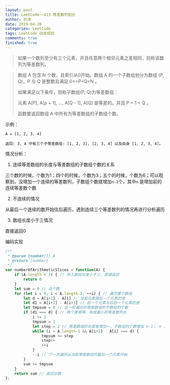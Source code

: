 ```yaml
---
layout: post
title: LeetCode——413 等差数列划分
author: 炽凌
date: 2019-04-26
categories: LeetCode
tags: LeetCode 动态规划
comments: true
finished: true
---
```

> 如果一个数列至少有三个元素，并且任意两个相邻元素之差相同，则称该数列为等差数列。

> 数组 A 包含 N 个数，且索引从0开始。数组 A 的一个子数组划分为数组 (P, Q)，P 与 Q 是整数且满足 0<=P<Q<N 。
>
> 如果满足以下条件，则称子数组(P, Q)为等差数组：
>
> 元素 A[P], A[p + 1], ..., A[Q - 1], A[Q] 是等差的。并且 P + 1 < Q 。
>
> 函数要返回数组 A 中所有为等差数组的子数组个数。

示例：

```
A = [1, 2, 3, 4]

返回: 3, A 中有三个子等差数组: [1, 2, 3], [2, 3, 4] 以及自身 [1, 2, 3, 4]。
```

情况分析：

1. 连续等差数组的长度与等差数组的子数组个数的关系

三个数的时候，个数为1；四个的时候，个数为3；五个的时候，个数为6；可以观察到，没增加一个连续的等差数列，子数组个数就增加`n-1`个，其中`n` 是增加前的连续等差数个数

2. 不连续的情况

从最后一个连续的数开始往后遍历，遇到连续三个等差数列的情况再进行分析遍历

3. 数组长度小于三情况

直接返回0

编码实现

```js
/**
 * @param {number[]} A
 * @return {number}
 */
var numberOfArithmeticSlices = function(A) {
    if (A.length < 3) { // 传入数组长度小于三，直接返回
        return 0
    }
    let sum = 0 // 总个数
    for (let i = 0; i < A.length-2; ++i) { // 遍历整个数组
        let d = A[i+1] - A[i] // 当前元素跟后一个元素的差
        let d1 = A[i+2] - A[i+1] // 后一个元素与后后一个元素的差
        let tmpsum = 0 // 这一轮遍历的等差数组的子数组的个数
        if (d1 === d) { // 两个差相等，构成最小的等差数列长
            i += 2
            tmpsum = 1
            let step = 2 // 等差数组的长度每增加一，子数组的个数增加 n-1； n 为当前等差数组的长度
            while (i < A.length-1 && A[i+1] - A[i] === d) {
                tmpsum += step
                step++
                ++i
            }
            --i // 下一次遍历从当前等差数组的最后一个元素开始
        }
        sum += tmpsum
    }
    return sum // 返回总数
};
```

